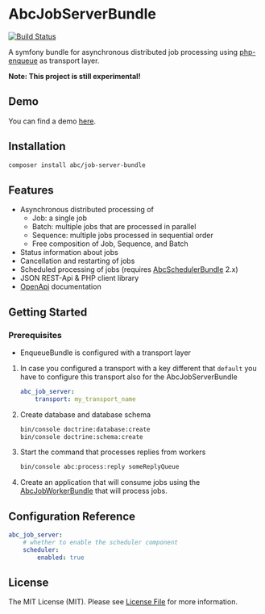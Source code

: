 # AbcJobServerBundle

[![Build Status](https://travis-ci.org/aboutcoders/job-server-bundle.png?branch=master)](https://travis-ci.org/aboutcoders/job-server-bundle)

A symfony bundle for asynchronous distributed job processing using [php-enqueue](https://github.com/php-enqueue/enqueue-dev) as transport layer.

**Note: This project is still experimental!**

## Demo

You can find a demo [here](https://gitlab.com/hasc/abc-job-demo/).

## Installation

```bash
composer install abc/job-server-bundle
```

## Features

* Asynchronous distributed processing of 
    * Job: a single job
    * Batch: multiple jobs that are processed in parallel
    * Sequence: multiple jobs processed in sequential order
    * Free composition of Job, Sequence, and Batch
* Status information about jobs
* Cancellation and restarting of jobs
* Scheduled processing of jobs (requires [AbcSchedulerBundle](https://github.com/aboutcoders/scheduler-bundle/blob/master/AbcSchedulerBundle.php) 2.x) 
* JSON REST-Api & PHP client library
* [OpenApi](https://www.openapis.org/) documentation

## Getting Started

### Prerequisites
* EnqueueBundle is configured with a transport layer

1. In case you configured a transport with a key different that `default` you have to configure this transport also for the AbcJobServerBundle

	```yaml
	abc_job_server:
	    transport: my_transport_name
	```

2. Create database and database schema

	```bash
	bin/console doctrine:database:create
	bin/console doctrine:schema:create
	```

3. Start the command that processes replies from workers

	```bash
	bin/console abc:process:reply someReplyQueue
	```
 
 4. Create an application that will consume jobs using the [AbcJobWorkerBundle](https://github.com/aboutcoders/job-worker-bundle) that will process jobs.

## Configuration Reference
   
   ```yaml
   abc_job_server:
       # whether to enable the scheduler component
       scheduler:
           enabled: true
   ```

## License

The MIT License (MIT). Please see [License File](./LICENSE) for more information.
